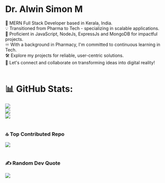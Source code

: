# Dr. Alwin Simon M
🤖 MERN Full Stack Developer based in Kerala, India.<br>
💡 Transitioned from Pharma to Tech - specializing in scalable applications.<br>
🚀 Proficient in JavaScript, NodeJs, ExpressJs and MongoDB for impactful projects.<br>
♾️ With a background in Pharmacy, I'm committed to continuous learning in Tech.<br>
🛠️ Explore my projects for reliable, user-centric solutions.<br>
🤝 Let's connect and collaborate on transforming ideas into digital reality!
<br>
<br>
# 📊 GitHub Stats:
![](https://github-readme-stats.vercel.app/api?username=alwinsimon&theme=tokyonight&hide_border=false&include_all_commits=true&count_private=false)<br/>
![](https://github-readme-streak-stats.herokuapp.com/?user=alwinsimon&theme=tokyonight&hide_border=false)<br/>
![](https://github-readme-stats.vercel.app/api/top-langs/?username=alwinsimon&theme=tokyonight&hide_border=false&include_all_commits=true&count_private=false&layout=compact)
<br>
<br>
### 🔝 Top Contributed Repo
![](https://github-contributor-stats.vercel.app/api?username=alwinsimon&limit=5&theme=tokyonight&combine_all_yearly_contributions=true)
<br>
<br>
### ✍️ Random Dev Quote
![](https://quotes-github-readme.vercel.app/api?type=horizontal&theme=tokyonight)


<!-- Proudly created with GPRM ( https://gprm.itsvg.in ) -->

